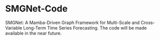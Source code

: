 # SMGNet-Code
SMGNet: A Mamba-Driven Graph Framework for Multi-Scale and Cross-Variable Long-Term Time Series Forecasting. The code will be made available in the near future.

